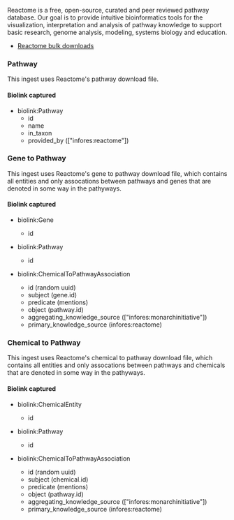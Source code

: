 Reactome is a free, open-source, curated and peer reviewed pathway database. Our goal is to provide intuitive bioinformatics tools for the visualization, interpretation and analysis of pathway knowledge to support basic research, genome analysis, modeling, systems biology and education.

* [Reactome bulk downloads](http://www.reactome.org/download/current/)

### Pathway

This ingest uses Reactome's pathway download file. 

#### Biolink captured

* biolink:Pathway
    * id
    * name
    * in_taxon
    * provided_by (["infores:reactome"])

### Gene to Pathway

This ingest uses Reactome's gene to pathway download file, which contains all entities and only assocations between pathways and genes that are denoted in some way in the pathyways. 

#### Biolink captured

* biolink:Gene
    * id

* biolink:Pathway
    * id

* biolink:ChemicalToPathwayAssociation
    * id (random uuid)
    * subject (gene.id)
    * predicate (mentions)
    * object (pathway.id)
    * aggregating_knowledge_source (["infores:monarchinitiative"])
    * primary_knowledge_source (infores:reactome)

### Chemical to Pathway

This ingest uses Reactome's chemical to pathway download file, which contains all entities and only assocations between pathways and chemicals that are denoted in some way in the pathyways. 

#### Biolink captured

* biolink:ChemicalEntity
    * id

* biolink:Pathway
    * id

* biolink:ChemicalToPathwayAssociation
    * id (random uuid)
    * subject (chemical.id)
    * predicate (mentions)
    * object (pathway.id)
    * aggregating_knowledge_source (["infores:monarchinitiative"])
    * primary_knowledge_source (infores:reactome)
